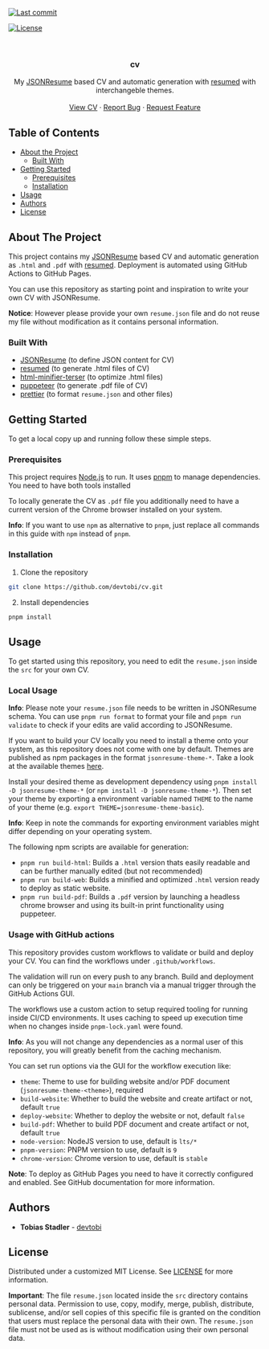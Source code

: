 [![Last commit][commit-shield]][commit-url]

[![License][license-shield]][license-url]

<br />
<p align="center">
  <h3 align="center">cv</h3>

  <p align="center">
    My <a href="https://jsonresume.org">JSONResume</a> based CV and automatic generation with <a href="https://github.com/rbardini/resumed">resumed</a> with interchangeble themes.
    <br />
    <br />
    <a href="https://devtobi.de/cv/">View CV</a>
    ·
    <a href="https://github.com/devtobi/cv/issues/new/choose">Report Bug</a>
    ·
    <a href="https://github.com/devtobi/cv/issues/new/choose">Request Feature</a>
  </p>
</p>

## Table of Contents

- [About the Project](#about-the-project)
  - [Built With](#built-with)
- [Getting Started](#getting-started)
  - [Prerequisites](#prerequisites)
  - [Installation](#installation)
- [Usage](#usage)
- [Authors](#authors)
- [License](#license)

## About The Project

This project contains my <a href="https://jsonresume.org">JSONResume</a> based CV and automatic generation as `.html` and `.pdf` with [resumed](https://github.com/rbardini/resumed). Deployment is automated using GitHub Actions to GitHub Pages.

You can use this repository as starting point and inspiration to write your own CV with JSONResume.

**Notice**: However please provide your own `resume.json` file and do not reuse my file without modification as it contains personal information.

### Built With

- [JSONResume](https://jsonresume.org) (to define JSON content for CV)
- [resumed](https://github.com/rbardini/resumed) (to generate .html files of CV)
- [html-minifier-terser](https://github.com/terser/html-minifier-terser) (to optimize .html files)
- [puppeteer](https://pptr.dev/) (to generate .pdf file of CV)
- [prettier](https://prettier.io) (to format `resume.json` and other files)

## Getting Started

To get a local copy up and running follow these simple steps.

### Prerequisites

This project requires [Node.js](https://nodejs.org/) to run. It uses [pnpm](https://pnpm.io) to manage dependencies. You need to have both tools installed

To locally generate the CV as `.pdf` file you additionally need to have a current version of the Chrome browser installed on your system.

**Info**: If you want to use `npm` as alternative to `pnpm`, just replace all commands in this guide with `npm` instead of `pnpm`.

### Installation

1. Clone the repository

```sh
git clone https://github.com/devtobi/cv.git
```

2. Install dependencies

```sh
pnpm install
```

## Usage

To get started using this repository, you need to edit the `resume.json` inside the `src` for your own CV.

### Local Usage

**Info**: Please note your `resume.json` file needs to be written in JSONResume schema. You can use `pnpm run format` to format your file and `pnpm run validate` to check if your edits are valid according to JSONResume.

If you want to build your CV locally you need to install a theme onto your system, as this repository does not come with one by default. Themes are published as npm packages in the format `jsonresume-theme-*`. Take a look at the available themes [here](https://www.npmjs.com/search?q=jsonresume-theme-).

Install your desired theme as development dependency using `pnpm install -D jsonresume-theme-*` (or `npm install -D jsonresume-theme-*`).
Then set your theme by exporting a environment variable named `THEME` to the name of your theme (e.g. `export THEME=jsonresume-theme-basic`).

**Info**: Keep in note the commands for exporting environment variables might differ depending on your operating system.

The following npm scripts are available for generation:

- `pnpm run build-html`: Builds a `.html` version thats easily readable and can be further manually edited (but not recommended)
- `pnpm run build-web`: Builds a minified and optimized `.html` version ready to deploy as static website.
- `pnpm run build-pdf`: Builds a `.pdf` version by launching a headless chrome browser and using its built-in print functionality using puppeteer.

### Usage with GitHub actions

This repository provides custom workflows to validate or build and deploy your CV. You can find the workflows under `.github/workflows`.

The validation will run on every push to any branch. Build and deployment can only be triggered on your `main` branch via a manual trigger through the GitHub Actions GUI.

The workflows use a custom action to setup required tooling for running inside CI/CD environments. It uses caching to speed up execution time when no changes inside `pnpm-lock.yaml` were found.

**Info**: As you will not change any dependencies as a normal user of this repository, you will greatly benefit from the caching mechanism.

You can set run options via the GUI for the workflow execution like:

- `theme`: Theme to use for building website and/or PDF document (`jsonresume-theme-<theme>`), required
- `build-website`: Whether to build the website and create artifact or not, default `true`
- `deploy-website`: Whether to deploy the website or not, default `false`
- `build-pdf`: Whether to build PDF document and create artifact or not, default `true`
- `node-version`: NodeJS version to use, default is `lts/*`
- `pnpm-version`: PNPM version to use, default is `9`
- `chrome-version`: Chrome version to use, default is `stable`

**Note**: To deploy as GitHub Pages you need to have it correctly configured and enabled. See GitHub documentation for more information.

## Authors

- **Tobias Stadler** - [devtobi](https://github.com/devtobi)

## License

Distributed under a customized MIT License. See [LICENSE][license-url] for more information.

**Important**: The file `resume.json` located inside the `src` directory contains personal data.
Permission to use, copy, modify, merge, publish, distribute, sublicense, and/or sell
copies of this specific file is granted on the condition that users must replace
the personal data with their own. The `resume.json` file must not be used as is
without modification using their own personal data.

<!-- MARKDOWN LINKS & IMAGES -->
<!-- https://www.markdownguide.org/basic-syntax/#reference-style-links -->

[license-shield]: https://img.shields.io/github/license/devtobi/cv.svg?style=for-the-badge&logo=github
[license-url]: https://github.com/devtobi/cv/blob/main/LICENSE
[commit-shield]: https://img.shields.io/github/last-commit/devtobi/cv?style=for-the-badge&logo=github
[commit-url]: https://github.com/devtobi/cv/commit/main
